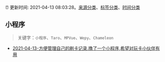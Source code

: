 :alarm_clock: 更新时间: 2021-04-13 08:03:28。[来源分类](../README.md)、[标签分类](../TAGS.md)、[时间分类](../TIMELINE.md)

## 小程序


> 关键字：`小程序`、`Taro`、`MPVue`、`Wepy`、`Chameleon`



- [2021-04-13-方便管理自己的刷卡记录,撸了一个小程序,希望对玩卡小伙伴有用](https://www.v2ex.com/t/770337) 
